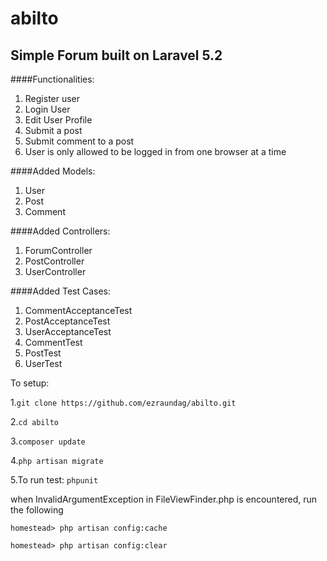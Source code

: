# abilto

## Simple Forum built on Laravel 5.2
####Functionalities:

1. Register user
2. Login User
3. Edit User Profile
3. Submit a post
4. Submit comment to a post
5. User is only allowed to be logged in from one browser at a time

####Added Models:

1. User
2. Post
3. Comment

####Added Controllers:

1. ForumController
2. PostController
3. UserController

####Added Test Cases:

1. CommentAcceptanceTest
2. PostAcceptanceTest
3. UserAcceptanceTest
4. CommentTest
5. PostTest
6. UserTest

To setup:

1.``` git clone https://github.com/ezraundag/abilto.git ```

2.``` cd abilto ```

3.```composer update```

4.```php artisan migrate```

5.To run test: ```phpunit```

when InvalidArgumentException in FileViewFinder.php is encountered, run the following

```homestead> php artisan config:cache```

```homestead> php artisan config:clear```
